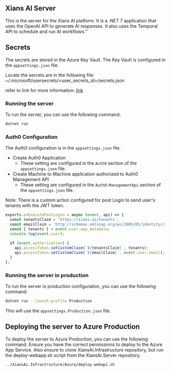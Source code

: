 ## Xians AI Server

This is the server for the Xians AI platform. It is a .NET 7 application that uses the OpenAI API to generate AI responses. It also uses the Temporal API to schedule and run AI workflows.''

## Secrets

The secrets are stored in the Azure Key Vault. The Key Vault is configured in the `appsettings.json` file.

Locate the secrets are in the following file:
~/.microsoft/usersecrets/<user_secrets_id>/secrets.json

refer to link for more information: [link](https://learn.microsoft.com/en-us/aspnet/core/security/app-secrets?view=aspnetcore-9.0&tabs=linux)

### Running the server

To run the server, you can use the following command:

```bash
dotnet run 
```

### Auth0 Configuration

The Auth0 configuration is in the `appsettings.json` file.

- Create Auth0 Application
  - These setting are configured in the `Auth0` section of the `appsettings.json` file.
- Create Machine to Machine application authorized to Auth0 Management API
  - These setting are configured in the `Auth0:ManagementApi` section of the `appsettings.json` file.

Note: There is a custom action configured for post Login to send user's tenants with the JWT token.

``` javascript
exports.onExecutePostLogin = async (event, api) => {
  const tenantsClaim = 'https://xians.ai/tenants';
  const emailClaim = 'http://schemas.xmlsoap.org/ws/2005/05/identity/claims/emailaddress';
  const { tenants } = event.user.app_metadata;
  console.log(event.user);
  
  if (event.authorization) {
    api.accessToken.setCustomClaim(`${tenantsClaim}`, tenants);
    api.accessToken.setCustomClaim(`${emailClaim}`, event.user.email);
  }
};
```

### Running the server in production

To run the server in production configuration, you can use the following command:

```bash
dotnet run --launch-profile Production
```

This will use the `appsettings.Production.json` file.

## Deploying the server to Azure Production

To deploy the server to Azure Production, you can use the following command. Ensure you have the correct permissions to deploy to the Azure App Service. Also ensure to clone XiansAi.Infrastructure repository, but run the deploy-webapp.sh script from the XiansAi.Server repository.

```bash
../XiansAi.Infrastructure/Azure/deploy-webapi.sh
```
